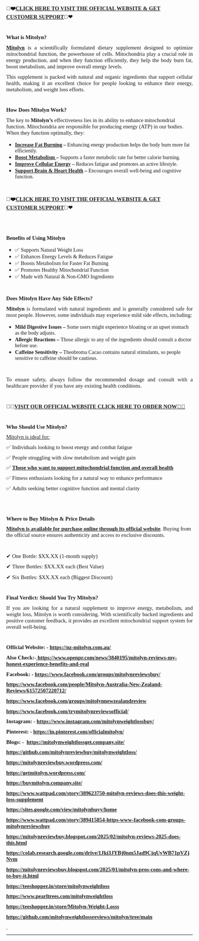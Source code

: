 <p style='margin-top:0cm;margin-right:0cm;margin-bottom:8.0pt;margin-left:0cm;font-size:11.0pt;font-family:"Calibri",sans-serif;'><strong><span style='font-family:"Segoe UI Emoji",sans-serif;'>👀❤</span></strong><strong><span style='font-family:"Lucida Fax",serif;'>️<u><a href="https://nz-mitolyn.com.au/">CLICK HERE TO VISIT THE OFFICIAL WEBSITE &amp; GET CUSTOMER SUPPORT</a></u></span></strong><strong><span style='font-family:"Segoe UI Emoji",sans-serif;'>👀❤</span></strong></p>
<p style='margin-top:0cm;margin-right:0cm;margin-bottom:8.0pt;margin-left:0cm;font-size:11.0pt;font-family:"Calibri",sans-serif;text-align:justify;'><strong><span style='font-family:"Lucida Fax",serif;'>&nbsp;</span></strong></p>
<p style='margin-top:0cm;margin-right:0cm;margin-bottom:8.0pt;margin-left:0cm;font-size:11.0pt;font-family:"Calibri",sans-serif;text-align:justify;'><strong><span style='font-family:"Lucida Fax",serif;'>What is Mitolyn?</span></strong></p>
<p style='margin-top:0cm;margin-right:0cm;margin-bottom:8.0pt;margin-left:0cm;font-size:11.0pt;font-family:"Calibri",sans-serif;text-align:justify;'><strong><u><span style='font-family:"Lucida Fax",serif;'><a href="https://nz-mitolyn.com.au/">Mitolyn</a></span></u></strong><span style='font-family:"Lucida Fax",serif;'>&nbsp;is a scientifically formulated dietary supplement designed to optimize mitochondrial function, the powerhouse of cells. Mitochondria play a crucial role in energy production, and when they function efficiently, they help the body burn fat, boost metabolism, and improve overall energy levels.</span></p>
<p style='margin-top:0cm;margin-right:0cm;margin-bottom:8.0pt;margin-left:0cm;font-size:11.0pt;font-family:"Calibri",sans-serif;text-align:justify;'><span style='font-family:"Lucida Fax",serif;'>This supplement is packed with natural and organic ingredients that support cellular health, making it an excellent choice for people looking to enhance their energy, metabolism, and weight loss efforts.</span></p>
<p style='margin-top:0cm;margin-right:0cm;margin-bottom:8.0pt;margin-left:0cm;font-size:11.0pt;font-family:"Calibri",sans-serif;text-align:justify;'><span style='font-family:"Lucida Fax",serif;'>&nbsp;</span></p>
<p style='margin-top:0cm;margin-right:0cm;margin-bottom:8.0pt;margin-left:0cm;font-size:11.0pt;font-family:"Calibri",sans-serif;text-align:justify;'><strong><span style='font-family:"Lucida Fax",serif;'>How Does Mitolyn Work?</span></strong></p>
<p style='margin-top:0cm;margin-right:0cm;margin-bottom:8.0pt;margin-left:0cm;font-size:11.0pt;font-family:"Calibri",sans-serif;'><span style='font-family:"Lucida Fax",serif;'>The key to <strong>Mitolyn&rsquo;s</strong> effectiveness lies in its ability to enhance mitochondrial function. Mitochondria are responsible for producing energy (ATP) in our bodies. When they function optimally, they:</span></p>
<ul style="list-style-type: disc;">
    <li><strong><u><span style='font-family:"Lucida Fax",serif;'><a href="https://www.wattpad.com/story/389623750-mitolyn-reviews-does-this-weight-loss-supplement">Increase Fat Burning</a></span></u></strong><strong><span style='font-family:"Lucida Fax",serif;'> &ndash;</span></strong><span style='font-family:"Lucida Fax",serif;'>&nbsp;Enhancing energy production helps the body burn more fat efficiently.</span></li>
    <li><strong><u><span style='font-family:"Lucida Fax",serif;'><a href="https://sites.google.com/view/mitolynbuyy/home">Boost Metabolism</a>&nbsp;</span></u></strong><strong><span style='font-family:"Lucida Fax",serif;'>&ndash;</span></strong><span style='font-family:"Lucida Fax",serif;'>&nbsp;Supports a faster metabolic rate for better calorie burning.</span></li>
    <li><strong><u><span style='font-family:"Lucida Fax",serif;'><a href="https://nz-mitolyn.com.au/">Improve Cellular Energy</a></span></u></strong><strong><span style='font-family:"Lucida Fax",serif;'> &ndash;</span></strong><span style='font-family:"Lucida Fax",serif;'>&nbsp;Reduces fatigue and promotes an active lifestyle.</span></li>
    <li><strong><u><span style='font-family:"Lucida Fax",serif;'><a href="https://www.facebook.com/groups/mitolynnewzealandreview">Support Brain &amp; Heart Health</a></span></u></strong><strong><span style='font-family:"Lucida Fax",serif;'> &ndash;</span></strong><span style='font-family:"Lucida Fax",serif;'>&nbsp;Encourages overall well-being and cognitive function.</span></li>
</ul>
<p style='margin-top:0cm;margin-right:0cm;margin-bottom:8.0pt;margin-left:0cm;font-size:11.0pt;font-family:"Calibri",sans-serif;text-align:justify;'><span style='font-family:"Lucida Fax",serif;'>&nbsp;</span></p>
<p style='margin-top:0cm;margin-right:0cm;margin-bottom:8.0pt;margin-left:0cm;font-size:11.0pt;font-family:"Calibri",sans-serif;'><strong><span style='font-family:"Segoe UI Emoji",sans-serif;'>👀❤</span></strong><strong><span style='font-family:"Lucida Fax",serif;'>️<u><a href="https://nz-mitolyn.com.au/">CLICK HERE TO VISIT THE OFFICIAL WEBSITE &amp; GET CUSTOMER SUPPORT</a></u></span></strong><strong><span style='font-family:"Segoe UI Emoji",sans-serif;'>👀❤</span></strong></p>
<p style='margin-top:0cm;margin-right:0cm;margin-bottom:8.0pt;margin-left:0cm;font-size:11.0pt;font-family:"Calibri",sans-serif;text-align:justify;'><strong><span style='font-family:"Lucida Fax",serif;'>&nbsp;</span></strong></p>
<p style='margin-top:0cm;margin-right:0cm;margin-bottom:8.0pt;margin-left:0cm;font-size:11.0pt;font-family:"Calibri",sans-serif;text-align:justify;'><br></p>
<p style='margin-top:0cm;margin-right:0cm;margin-bottom:8.0pt;margin-left:0cm;font-size:11.0pt;font-family:"Calibri",sans-serif;text-align:justify;'><strong><span style='font-family:"Lucida Fax",serif;'> </span></strong><strong><span style='font-family:"Lucida Fax",serif;'>Benefits of Using Mitolyn</span></strong></p>
<ul style="list-style-type: disc;">
    <li><span style='font-family:"Segoe UI Emoji",sans-serif;'>✅</span><span style='font-family:"Lucida Fax",serif;'>&nbsp;Supports Natural Weight Loss</span></li>
    <li><span style='font-family:"Segoe UI Emoji",sans-serif;'>✅</span><span style='font-family:"Lucida Fax",serif;'>&nbsp;Enhances Energy Levels &amp; Reduces Fatigue</span></li>
    <li><span style='font-family:"Segoe UI Emoji",sans-serif;'>✅</span><span style='font-family:"Lucida Fax",serif;'>&nbsp;Boosts Metabolism for Faster Fat Burning</span></li>
    <li><span style='font-family:"Segoe UI Emoji",sans-serif;'>✅</span><span style='font-family:"Lucida Fax",serif;'>&nbsp;Promotes Healthy Mitochondrial Function</span></li>
    <li><span style='font-family:"Segoe UI Emoji",sans-serif;'>✅</span><span style='font-family:"Lucida Fax",serif;'>&nbsp;Made with Natural &amp; Non-GMO Ingredients</span></li>
</ul>
<p style='margin-top:0cm;margin-right:0cm;margin-bottom:8.0pt;margin-left:0cm;font-size:11.0pt;font-family:"Calibri",sans-serif;text-align:justify;'><strong><span style='font-family:"Lucida Fax",serif;'>&nbsp;</span></strong></p>
<p style='margin-top:0cm;margin-right:0cm;margin-bottom:8.0pt;margin-left:0cm;font-size:11.0pt;font-family:"Calibri",sans-serif;text-align:justify;'><strong><span style='font-family:"Lucida Fax",serif;'>Does Mitolyn Have Any Side Effects?</span></strong></p>
<p style='margin-top:0cm;margin-right:0cm;margin-bottom:8.0pt;margin-left:0cm;font-size:11.0pt;font-family:"Calibri",sans-serif;text-align:justify;'><strong><span style='font-family:"Lucida Fax",serif;'>Mitolyn</span></strong><span style='font-family:"Lucida Fax",serif;'>&nbsp;is formulated with natural ingredients and is generally considered safe for most people. However, some individuals may experience mild side effects, including:</span></p>
<ul style="list-style-type: disc;">
    <li><strong><span style='font-family:"Lucida Fax",serif;'>Mild Digestive Issues &ndash;</span></strong><span style='font-family:"Lucida Fax",serif;'>&nbsp;Some users might experience bloating or an upset stomach as the body adjusts.</span></li>
    <li><strong><span style='font-family:"Lucida Fax",serif;'>Allergic Reactions &ndash;</span></strong><span style='font-family:"Lucida Fax",serif;'>&nbsp;Those allergic to any of the ingredients should consult a doctor before use.</span></li>
    <li><strong><span style='font-family:"Lucida Fax",serif;'>Caffeine Sensitivity &ndash; </span></strong><span style='font-family:"Lucida Fax",serif;'>Theobroma Cacao contains natural stimulants, so people sensitive to caffeine should be cautious.</span></li>
</ul>
<p style='margin-top:0cm;margin-right:0cm;margin-bottom:8.0pt;margin-left:0cm;font-size:11.0pt;font-family:"Calibri",sans-serif;text-align:justify;'><span style='font-family:"Lucida Fax",serif;'>&nbsp;</span></p>
<p style='margin-top:0cm;margin-right:0cm;margin-bottom:8.0pt;margin-left:0cm;font-size:11.0pt;font-family:"Calibri",sans-serif;text-align:justify;'><span style='font-family:"Lucida Fax",serif;'>To ensure safety, always follow the recommended dosage and consult with a healthcare provider if you have any existing health conditions.</span></p>
<p style='margin-top:0cm;margin-right:0cm;margin-bottom:8.0pt;margin-left:0cm;font-size:11.0pt;font-family:"Calibri",sans-serif;text-align:justify;'><span style='font-family:"Lucida Fax",serif;'>&nbsp;</span></p>
<p style='margin-top:0cm;margin-right:0cm;margin-bottom:8.0pt;margin-left:0cm;font-size:11.0pt;font-family:"Calibri",sans-serif;'><strong><span style='font-family:"Segoe UI Emoji",sans-serif;'>💙👀</span></strong><strong><span style='font-family:"Lucida Fax",serif;'><a href="https://nz-mitolyn.com.au/">VISIT OUR OFFICIAL WEBSITE CLICK HERE TO ORDER NOW<span style='font-family:"Segoe UI Emoji",sans-serif;color:windowtext;text-decoration:none;'>👀💙</span></a></span></strong></p>
<p style='margin-top:0cm;margin-right:0cm;margin-bottom:8.0pt;margin-left:0cm;font-size:11.0pt;font-family:"Calibri",sans-serif;text-align:justify;'><strong><span style='font-family:"Lucida Fax",serif;'>&nbsp;</span></strong></p>
<p style='margin-top:0cm;margin-right:0cm;margin-bottom:8.0pt;margin-left:0cm;font-size:11.0pt;font-family:"Calibri",sans-serif;text-align:justify;'><strong><span style='font-family:"Lucida Fax",serif;'>Who Should Use Mitolyn?</span></strong></p>
<p style='margin-top:0cm;margin-right:0cm;margin-bottom:8.0pt;margin-left:0cm;font-size:11.0pt;font-family:"Calibri",sans-serif;text-align:justify;'><u><span style='font-family:"Lucida Fax",serif;'>Mitolyn is ideal for:</span></u></p>
<p style='margin-top:0cm;margin-right:0cm;margin-bottom:8.0pt;margin-left:0cm;font-size:11.0pt;font-family:"Calibri",sans-serif;text-align:justify;'><span style='font-family:"Segoe UI Emoji",sans-serif;'>✅</span><span style='font-family:"Lucida Fax",serif;'>&nbsp;Individuals looking to boost energy and combat fatigue</span></p>
<p style='margin-top:0cm;margin-right:0cm;margin-bottom:8.0pt;margin-left:0cm;font-size:11.0pt;font-family:"Calibri",sans-serif;text-align:justify;'><span style='font-family:"Segoe UI Emoji",sans-serif;'>✅</span><span style='font-family:"Lucida Fax",serif;'>&nbsp;People struggling with slow metabolism and weight gain</span></p>
<p style='margin-top:0cm;margin-right:0cm;margin-bottom:8.0pt;margin-left:0cm;font-size:11.0pt;font-family:"Calibri",sans-serif;'><span style='font-family:"Segoe UI Emoji",sans-serif;'>✅</span><span style='font-family:"Lucida Fax",serif;'>&nbsp;<strong><a href="https://www.wattpad.com/story/389623750-mitolyn-reviews-does-this-weight-loss-supplement">Those who want to support mitochondrial function and overall health</a></strong></span></p>
<p style='margin-top:0cm;margin-right:0cm;margin-bottom:8.0pt;margin-left:0cm;font-size:11.0pt;font-family:"Calibri",sans-serif;text-align:justify;'><span style='font-family:"Segoe UI Emoji",sans-serif;'>✅</span><span style='font-family:"Lucida Fax",serif;'>&nbsp;Fitness enthusiasts looking for a natural way to enhance performance</span></p>
<p style='margin-top:0cm;margin-right:0cm;margin-bottom:8.0pt;margin-left:0cm;font-size:11.0pt;font-family:"Calibri",sans-serif;text-align:justify;'><span style='font-family:"Segoe UI Emoji",sans-serif;'>✅</span><span style='font-family:"Lucida Fax",serif;'>&nbsp;Adults seeking better cognitive function and mental clarity</span></p>
<p style='margin-top:0cm;margin-right:0cm;margin-bottom:8.0pt;margin-left:0cm;font-size:11.0pt;font-family:"Calibri",sans-serif;text-align:justify;'><span style='font-family:"Lucida Fax",serif;'>&nbsp;</span></p>
<p style='margin-top:0cm;margin-right:0cm;margin-bottom:8.0pt;margin-left:0cm;font-size:11.0pt;font-family:"Calibri",sans-serif;text-align:justify;'><br></p>
<p style='margin-top:0cm;margin-right:0cm;margin-bottom:8.0pt;margin-left:0cm;font-size:11.0pt;font-family:"Calibri",sans-serif;text-align:justify;'><strong><span style='font-family:"Lucida Fax",serif;'>Where to Buy Mitolyn &amp; Price Details</span></strong></p>
<p style='margin-top:0cm;margin-right:0cm;margin-bottom:8.0pt;margin-left:0cm;font-size:11.0pt;font-family:"Calibri",sans-serif;'><strong><u><span style='font-family:"Lucida Fax",serif;'><a href="https://nz-mitolyn.com.au/">Mitolyn is available for purchase online through its official website</a></span></u></strong><span style='font-family:"Lucida Fax",serif;'>. Buying from the official source ensures authenticity and access to exclusive discounts.</span></p>
<p style='margin-top:0cm;margin-right:0cm;margin-bottom:8.0pt;margin-left:0cm;font-size:11.0pt;font-family:"Calibri",sans-serif;text-align:justify;'><span style='font-family:"Lucida Fax",serif;'>&nbsp;</span></p>
<p style='margin-top:0cm;margin-right:0cm;margin-bottom:8.0pt;margin-left:0cm;font-size:11.0pt;font-family:"Calibri",sans-serif;text-align:justify;'><span style='font-family:"Segoe UI Emoji",sans-serif;'>✔</span><span style='font-family:"Lucida Fax",serif;'>&nbsp;One Bottle: $XX.XX (1-month supply)</span></p>
<p style='margin-top:0cm;margin-right:0cm;margin-bottom:8.0pt;margin-left:0cm;font-size:11.0pt;font-family:"Calibri",sans-serif;text-align:justify;'><span style='font-family:"Segoe UI Emoji",sans-serif;'>✔</span><span style='font-family:"Lucida Fax",serif;'>&nbsp;Three Bottles: $XX.XX each (Best Value)</span></p>
<p style='margin-top:0cm;margin-right:0cm;margin-bottom:8.0pt;margin-left:0cm;font-size:11.0pt;font-family:"Calibri",sans-serif;text-align:justify;'><span style='font-family:"Segoe UI Emoji",sans-serif;'>✔</span><span style='font-family:"Lucida Fax",serif;'>&nbsp;Six Bottles: $XX.XX each (Biggest Discount)</span></p>
<p style='margin-top:0cm;margin-right:0cm;margin-bottom:8.0pt;margin-left:0cm;font-size:11.0pt;font-family:"Calibri",sans-serif;text-align:justify;'><span style='font-family:"Lucida Fax",serif;'>&nbsp;</span></p>
<p style='margin-top:0cm;margin-right:0cm;margin-bottom:8.0pt;margin-left:0cm;font-size:11.0pt;font-family:"Calibri",sans-serif;text-align:justify;'><strong><span style='font-family:"Lucida Fax",serif;'>Final Verdict: Should You Try Mitolyn?</span></strong></p>
<p style='margin-top:0cm;margin-right:0cm;margin-bottom:8.0pt;margin-left:0cm;font-size:11.0pt;font-family:"Calibri",sans-serif;text-align:justify;'><span style='font-family:"Lucida Fax",serif;'>If you are looking for a natural supplement to improve energy, metabolism, and weight loss, Mitolyn is worth considering. With scientifically backed ingredients and positive customer feedback, it provides an excellent mitochondrial support system for overall well-being.</span></p>
<p style='margin-top:0cm;margin-right:0cm;margin-bottom:8.0pt;margin-left:0cm;font-size:11.0pt;font-family:"Calibri",sans-serif;text-align:justify;'><strong><span style='font-family:"Lucida Fax",serif;'>&nbsp;</span></strong></p>
<p style='margin-top:0cm;margin-right:0cm;margin-bottom:8.0pt;margin-left:0cm;font-size:11.0pt;font-family:"Calibri",sans-serif;'><strong><span style='font-family:"Lucida Fax",serif;'>Official Website: -&nbsp;</span></strong><a href="https://nz-mitolyn.com.au/"><strong><span style='font-family:"Lucida Fax",serif;'>https://nz-mitolyn.com.au/</span></strong></a></p>
<p style='margin-top:0cm;margin-right:0cm;margin-bottom:8.0pt;margin-left:0cm;font-size:11.0pt;font-family:"Calibri",sans-serif;'><strong><span style='font-family:"Lucida Fax",serif;'>Also Check:-<u>&nbsp;</u></span></strong><a href="https://www.openpr.com/news/3840195/mitolyn-reviews-my-honest-experience-benefits-and-real"><strong><span style='font-family:"Lucida Fax",serif;'>https://www.openpr.com/news/3840195/mitolyn-reviews-my-honest-experience-benefits-and-real</span></strong></a></p>
<p style='margin-top:0cm;margin-right:0cm;margin-bottom:8.0pt;margin-left:0cm;font-size:11.0pt;font-family:"Calibri",sans-serif;'><strong><span style='font-family:"Lucida Fax",serif;'>Facebook: -&nbsp;</span></strong><a href="https://www.facebook.com/groups/mitolynreviewsbuy/"><strong><span style='font-family:"Lucida Fax",serif;'>https://www.facebook.com/groups/mitolynreviewsbuy/</span></strong></a></p>
<p style='margin-top:0cm;margin-right:0cm;margin-bottom:8.0pt;margin-left:0cm;font-size:11.0pt;font-family:"Calibri",sans-serif;'><a href="https://www.facebook.com/people/Mitolyn-Australia-New-Zealand-Reviews/61572507220712/"><strong><span style='font-family:"Lucida Fax",serif;'>https://www.facebook.com/people/Mitolyn-Australia-New-Zealand-Reviews/61572507220712/</span></strong></a></p>
<p style='margin-top:0cm;margin-right:0cm;margin-bottom:8.0pt;margin-left:0cm;font-size:11.0pt;font-family:"Calibri",sans-serif;'><a href="https://www.facebook.com/groups/mitolynnewzealandreview"><strong><span style='font-family:"Lucida Fax",serif;'>https://www.facebook.com/groups/mitolynnewzealandreview</span></strong></a></p>
<p style='margin-top:0cm;margin-right:0cm;margin-bottom:8.0pt;margin-left:0cm;font-size:11.0pt;font-family:"Calibri",sans-serif;'><a href="https://www.facebook.com/trymitolynreviewsofficial/"><strong><span style='font-family:"Lucida Fax",serif;'>https://www.facebook.com/trymitolynreviewsofficial/</span></strong></a></p>
<div style='margin-top:0cm;margin-right:0cm;margin-bottom:8.0pt;margin-left:0cm;font-size:11.0pt;font-family:"Calibri",sans-serif;border:none;border-bottom:solid windowtext 1.0pt;padding:0cm 0cm 1.0pt 0cm;'>
    <p style='margin-top:0cm;margin-right:0cm;margin-bottom:8.0pt;margin-left:0cm;font-size:11.0pt;font-family:"Calibri",sans-serif;border:none;padding:0cm;'><strong><span style='font-family:"Lucida Fax",serif;'>Instagram: -&nbsp;</span></strong><a href="https://www.instagram.com/mitolynweightlossbuy/"><strong><span style='font-family:"Lucida Fax",serif;'>https://www.instagram.com/mitolynweightlossbuy/</span></strong></a></p>
    <p style='margin-top:0cm;margin-right:0cm;margin-bottom:8.0pt;margin-left:0cm;font-size:11.0pt;font-family:"Calibri",sans-serif;border:none;padding:0cm;'><strong><span style='font-family:"Lucida Fax",serif;'>Pinterest: -&nbsp;</span></strong><a href="https://in.pinterest.com/officialmitolyn/"><strong><span style='font-family:"Lucida Fax",serif;'>https://in.pinterest.com/officialmitolyn/</span></strong></a></p>
    <p style='margin-top:0cm;margin-right:0cm;margin-bottom:8.0pt;margin-left:0cm;font-size:11.0pt;font-family:"Calibri",sans-serif;border:none;padding:0cm;'><strong><span style='font-family:"Lucida Fax",serif;'>Blogs: - &nbsp;</span></strong><a href="https://mitolynweightlossget.company.site/"><strong><span style='font-family:"Lucida Fax",serif;'>https://mitolynweightlossget.company.site/</span></strong></a></p>
    <p style='margin-top:0cm;margin-right:0cm;margin-bottom:8.0pt;margin-left:0cm;font-size:11.0pt;font-family:"Calibri",sans-serif;border:none;padding:0cm;'><a href="https://github.com/mitolynreviewbuy/mitolynweightloss/"><strong><span style='font-family:"Lucida Fax",serif;'>https://github.com/mitolynreviewbuy/mitolynweightloss/</span></strong></a></p>
    <p style='margin-top:0cm;margin-right:0cm;margin-bottom:8.0pt;margin-left:0cm;font-size:11.0pt;font-family:"Calibri",sans-serif;border:none;padding:0cm;'><a href="https://mitolynreviewbuy.wordpress.com/"><strong><span style='font-family:"Lucida Fax",serif;'>https://mitolynreviewbuy.wordpress.com/</span></strong></a></p>
    <p style='margin-top:0cm;margin-right:0cm;margin-bottom:8.0pt;margin-left:0cm;font-size:11.0pt;font-family:"Calibri",sans-serif;border:none;padding:0cm;'><a href="https://getmitolyn.wordpress.com/"><strong><span style='font-family:"Lucida Fax",serif;'>https://getmitolyn.wordpress.com/</span></strong></a></p>
    <p style='margin-top:0cm;margin-right:0cm;margin-bottom:8.0pt;margin-left:0cm;font-size:11.0pt;font-family:"Calibri",sans-serif;border:none;padding:0cm;'><a href="https://buymitolyn.company.site/"><strong><span style='font-family:"Lucida Fax",serif;'>https://buymitolyn.company.site/</span></strong></a></p>
    <p style='margin-top:0cm;margin-right:0cm;margin-bottom:8.0pt;margin-left:0cm;font-size:11.0pt;font-family:"Calibri",sans-serif;border:none;padding:0cm;'><a href="https://www.wattpad.com/story/389623750-mitolyn-reviews-does-this-weight-loss-supplement"><strong><span style='font-family:"Lucida Fax",serif;'>https://www.wattpad.com/story/389623750-mitolyn-reviews-does-this-weight-loss-supplement</span></strong></a></p>
    <p style='margin-top:0cm;margin-right:0cm;margin-bottom:8.0pt;margin-left:0cm;font-size:11.0pt;font-family:"Calibri",sans-serif;border:none;padding:0cm;'><a href="https://sites.google.com/view/mitolynbuyy/home"><strong><span style='font-family:"Lucida Fax",serif;'>https://sites.google.com/view/mitolynbuyy/home</span></strong></a></p>
    <p style='margin-top:0cm;margin-right:0cm;margin-bottom:8.0pt;margin-left:0cm;font-size:11.0pt;font-family:"Calibri",sans-serif;border:none;padding:0cm;'><a href="https://www.wattpad.com/story/389415854-https-www-facebook-com-groups-mitolynreviewsbuy"><strong><span style='font-family:"Lucida Fax",serif;'>https://www.wattpad.com/story/389415854-https-www-facebook-com-groups-mitolynreviewsbuy</span></strong></a></p>
    <p style='margin-top:0cm;margin-right:0cm;margin-bottom:8.0pt;margin-left:0cm;font-size:11.0pt;font-family:"Calibri",sans-serif;border:none;padding:0cm;'><a href="https://mitolynreviewbuy.blogspot.com/2025/02/mitolyn-reviews-2025-does-this.html"><strong><span style='font-family:"Lucida Fax",serif;'>https://mitolynreviewbuy.blogspot.com/2025/02/mitolyn-reviews-2025-does-this.html</span></strong></a></p>
    <p style='margin-top:0cm;margin-right:0cm;margin-bottom:8.0pt;margin-left:0cm;font-size:11.0pt;font-family:"Calibri",sans-serif;border:none;padding:0cm;'><a href="https://colab.research.google.com/drive/1Jki3JYBj0nm5Jad9CjqUyWB71pVZjNvm"><strong><span style='font-family:"Lucida Fax",serif;'>https://colab.research.google.com/drive/1Jki3JYBj0nm5Jad9CjqUyWB71pVZjNvm</span></strong></a></p>
    <p style='margin-top:0cm;margin-right:0cm;margin-bottom:8.0pt;margin-left:0cm;font-size:11.0pt;font-family:"Calibri",sans-serif;border:none;padding:0cm;'><a href="https://mitolynreviewsbuy.blogspot.com/2025/01/mitolyn-pros-cons-and-where-to-buy-it.html"><strong><span style='font-family:"Lucida Fax",serif;'>https://mitolynreviewsbuy.blogspot.com/2025/01/mitolyn-pros-cons-and-where-to-buy-it.html</span></strong></a></p>
    <p style='margin-top:0cm;margin-right:0cm;margin-bottom:8.0pt;margin-left:0cm;font-size:11.0pt;font-family:"Calibri",sans-serif;border:none;padding:0cm;'><a href="https://teeshopper.in/store/mitolynweightloss"><strong><span style='font-family:"Lucida Fax",serif;'>https://teeshopper.in/store/mitolynweightloss</span></strong></a></p>
    <p style='margin-top:0cm;margin-right:0cm;margin-bottom:8.0pt;margin-left:0cm;font-size:11.0pt;font-family:"Calibri",sans-serif;border:none;padding:0cm;'><a href="https://www.pearltrees.com/mitolynweightloss"><strong><span style='font-family:"Lucida Fax",serif;'>https://www.pearltrees.com/mitolynweightloss</span></strong></a></p>
    <p style='margin-top:0cm;margin-right:0cm;margin-bottom:8.0pt;margin-left:0cm;font-size:11.0pt;font-family:"Calibri",sans-serif;border:none;padding:0cm;'><a href="https://teeshopper.in/store/Mitolyn-Weight-Losss"><strong><span style='font-family:"Lucida Fax",serif;'>https://teeshopper.in/store/Mitolyn-Weight-Losss</span></strong></a></p>
    <p style='margin-top:0cm;margin-right:0cm;margin-bottom:8.0pt;margin-left:0cm;font-size:11.0pt;font-family:"Calibri",sans-serif;border:none;padding:0cm;'><a href="https://github.com/mitolynweightlossreviews/mitolyn/tree/main"><strong><span style='font-family:"Lucida Fax",serif;'>https://github.com/mitolynweightlossreviews/mitolyn/tree/main</span></strong></a></p>
    <p style='margin-top:0cm;margin-right:0cm;margin-bottom:8.0pt;margin-left:0cm;font-size:11.0pt;font-family:"Calibri",sans-serif;border:none;padding:0cm;'><span style="color:#0563C1;text-decoration:underline;"><strong><span style='font-family:"Lucida Fax",serif;'><span style="text-decoration:none;">&nbsp;</span></span></strong></span></p>
</div>
<p style='margin-top:0cm;margin-right:0cm;margin-bottom:8.0pt;margin-left:0cm;font-size:11.0pt;font-family:"Calibri",sans-serif;text-align:justify;'><span style='font-family:"Lucida Fax",serif;'>&nbsp;</span></p>
<p style='margin-top:0cm;margin-right:0cm;margin-bottom:8.0pt;margin-left:0cm;font-size:11.0pt;font-family:"Calibri",sans-serif;text-align:justify;'><span style='font-family:"Lucida Fax",serif;'>&nbsp;</span></p>
<p style='margin-top:0cm;margin-right:0cm;margin-bottom:8.0pt;margin-left:0cm;font-size:11.0pt;font-family:"Calibri",sans-serif;text-align:justify;'><span style='font-family:"Lucida Fax",serif;'>&nbsp;</span></p>
